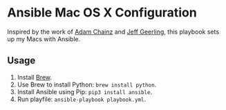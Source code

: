 # Ansible Mac OS X Configuration

Inspired by the work of [Adam Chainz](https://github.com/adamchainz/mac-ansible) and [Jeff Geerling](https://github.com/geerlingguy/mac-dev-playbook), this playbook sets up my Macs with Ansible.

## Usage

1. Install [Brew](https://brew.sh).
2. Use Brew to install Python: `brew install python`.
3. Install Ansible using Pip: `pip3 install ansible`.
4. Run playfile: `ansible-playbook playbook.yml`.

